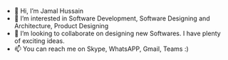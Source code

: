 - 👋 Hi, I’m Jamal Hussain
- 👀 I’m interested in Software Development, Software Designing and Architecture, Product Designing
- 💞️ I’m looking to collaborate on designing new Softwares. I have plenty of exciting ideas. 
- 📫 You can reach me on Skype, WhatsAPP, Gmail, Teams :) 

<!---
j33mk/j33mk is a ✨ special ✨ repository because its `README.md` (this file) appears on your GitHub profile.
You can click the Preview link to take a look at your changes.
--->
